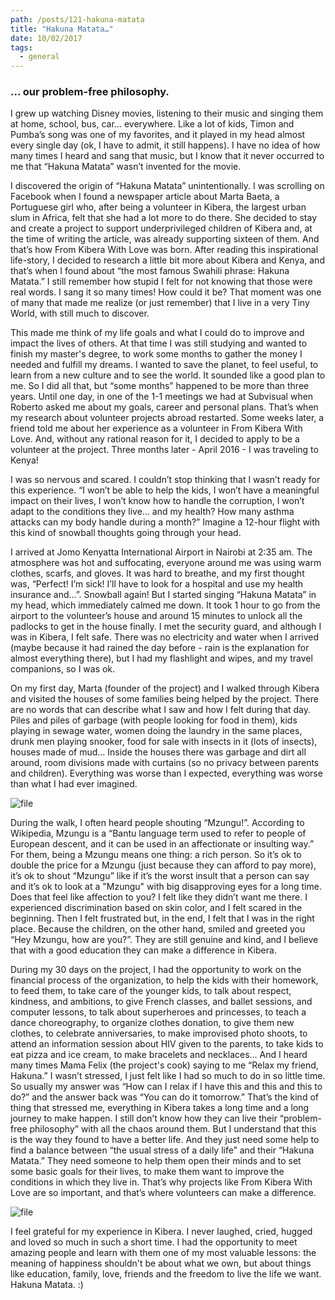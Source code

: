 ```yaml
---
path: /posts/121-hakuna-matata
title: "Hakuna Matata…"
date: 10/02/2017
tags:
  - general
---
```


### ... our problem-free philosophy.

I grew up watching Disney movies, listening to their music and singing them at home, school, bus, car… everywhere. Like a lot of kids, Timon and Pumba’s song was one of my favorites, and it played in my head almost every single day (ok, I have to admit, it still happens). I have no idea of how many times I heard and sang that music, but I know that it never occurred to me that “Hakuna Matata” wasn’t invented for the movie. 

I discovered the origin of “Hakuna Matata” unintentionally. I was scrolling on Facebook when I found a newspaper article about Marta Baeta, a Portuguese girl who, after being a volunteer in Kibera, the largest urban slum in Africa, felt that she had a lot more to do there. She decided to stay and create a project to support underprivileged children of Kibera and, at the time of writing the article, was already supporting sixteen of them. And that’s how From Kibera With Love was born. After reading this inspirational life-story, I decided to research a little bit more about Kibera and Kenya, and that’s when I found about “the most famous Swahili phrase: Hakuna Matata.” I still remember how stupid I felt for not knowing that those were real words. I sang it so many times! How could it be? That moment was one of many that made me realize (or just remember) that I live in a very Tiny World, with still much to discover.

This made me think of my life goals and what I could do to improve and impact the lives of others. At that time I was still studying and wanted to finish my master's degree, to work some months to gather the money I needed and fulfill my dreams. I wanted to save the planet, to feel useful, to learn from a new culture and to see the world. It sounded like a good plan to me. So I did all that, but “some months” happened to be more than three years. Until one day, in one of the 1-1 meetings we had at Subvisual when Roberto asked me about my goals, career and personal plans. That’s when my research about volunteer projects abroad restarted. Some weeks later, a friend told me about her experience as a volunteer in From Kibera With Love. And, without any rational reason for it, I decided to apply to be a volunteer at the project. Three months later - April 2016 - I was traveling to Kenya!

I was so nervous and scared. I couldn’t stop thinking that I wasn’t ready for this experience. “I won’t be able to help the kids, I won’t have a meaningful impact on their lives, I won’t know how to handle the corruption, I won’t adapt to the conditions they live... and my health? How many asthma attacks can my body handle during a month?” Imagine a 12-hour flight with this kind of snowball thoughts going through your head. 

I arrived at Jomo Kenyatta International Airport in Nairobi at 2:35 am. The atmosphere was hot and suffocating, everyone around me was using warm clothes, scarfs, and gloves. It was hard to breathe, and my first thought was, “Perfect! I’m sick! I’ll have to look for a hospital and use my health insurance and...”. Snowball again! But I started singing “Hakuna Matata” in my head, which immediately calmed me down. It took 1 hour to go from the airport to the volunteer’s house and around 15 minutes to unlock all the padlocks to get in the house finally. I met the security guard, and although I was in Kibera, I felt safe. There was no electricity and water when I arrived (maybe because it had rained the day before - rain is the explanation for almost everything there), but I had my flashlight and wipes, and my travel companions, so I was ok.

On my first day, Marta (founder of the project) and I walked through Kibera and visited the houses of some families being helped by the project. There are no words that can describe what I saw and how I felt during that day. Piles and piles of garbage (with people looking for food in them), kids playing in sewage water, women doing the laundry in the same places, drunk men playing snooker, food for sale with insects in it (lots of insects), houses made of mud... Inside the houses there was garbage and dirt all around, room divisions made with curtains (so no privacy between parents and children). Everything was worse than I expected, everything was worse than what I had ever imagined. 

![file](https://subvisual.s3.amazonaws.com/blog/post_image/229/original.JPG)

During the walk, I often heard people shouting “Mzungu!”. According to Wikipedia, Mzungu is a “Bantu language term used to refer to people of European descent, and it can be used in an affectionate or insulting way.” For them, being a Mzungu means one thing: a rich person. So it’s ok to double the price for a Mzungu (just because they can afford to pay more), it’s ok to shout “Mzungu” like if it’s the worst insult that a person can say and it’s ok to look at a "Mzungu" with big disapproving eyes for a long time. Does that feel like affection to you? I felt like they didn’t want me there. I experienced discrimination based on skin color, and I felt scared in the beginning. Then I felt frustrated but, in the end, I felt that I was in the right place. Because the children, on the other hand, smiled and greeted you “Hey Mzungu, how are you?”. They are still genuine and kind, and I believe that with a good education they can make a difference in Kibera.

During my 30 days on the project, I had the opportunity to work on the financial process of the organization, to help the kids with their homework, to feed them, to take care of the younger kids, to talk about respect, kindness, and ambitions, to give French classes, and ballet sessions, and computer lessons, to talk about superheroes and princesses, to teach a dance choreography, to organize clothes donation, to give them new clothes, to celebrate anniversaries, to make improvised photo shoots, to attend an information session about HIV given to the parents, to take kids to eat pizza and ice cream, to make bracelets and necklaces… And I heard many times Mama Felix (the project's cook) saying to me “Relax my friend, Hakuna.” I wasn’t stressed, I just felt like I had so much to do in so little time. So usually my answer was “How can I relax if I have this and this and this to do?” and the answer back was “You can do it tomorrow.” That’s the kind of thing that stressed me, everything in Kibera takes a long time and a long journey to make happen. I still don’t know how they can live their “problem-free philosophy” with all the chaos around them. But I understand that this is the way they found to have a better life. And they just need some help to find a balance between “the usual stress of a daily life” and their “Hakuna Matata.” They need someone to help them open their minds and to set some basic goals for their lives, to make them want to improve the conditions in which they live in. That’s why projects like From Kibera With Love are so important, and that’s where volunteers can make a difference. 

![file](https://subvisual.s3.amazonaws.com/blog/post_image/230/original.JPG)

I feel grateful for my experience in Kibera. I never laughed, cried, hugged and loved so much in such a short time. I had the opportunity to meet amazing people and learn with them one of my most valuable lessons: the meaning of happiness shouldn't be about what we own, but about things like education, family, love, friends and the freedom to live the life we want. Hakuna Matata. :)


